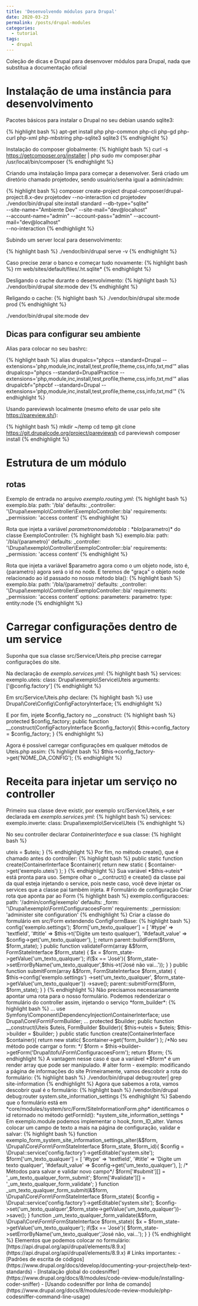 ```yaml
---
title: 'Desenvolvendo módulos para Drupal'
date: 2020-03-23
permalink: /posts/drupal-modules
categories:
  - tutorial
tags:
  - drupal
---
```


Coleção de dicas e Drupal para desenvover módulos para Drupal, nada que
substitua a documentação oficial

# Instalação de uma instância para desenvolvimento

Pacotes básicos para instalar o Drupal no seu debian usando sqlite3:

{% highlight bash %}
apt-get install php php-common php-cli php-gd php-curl php-xml php-mbstring php-sqlite3 sqlite3
{% endhighlight %}

Instalação do composer globalmente:
{% highlight bash %}
curl -s https://getcomposer.org/installer | php
sudo mv composer.phar /usr/local/bin/composer
{% endhighlight %}

Criando uma instalação limpa para começar a desenvolver. Será criado um
diretório chamado projetodev, sendo usuário/senha igual a admin/admin:

{% highlight bash %}
composer create-project drupal-composer/drupal-project:8.x-dev projetodev --no-interaction
cd projetodev
./vendor/bin/drupal site:install standard --db-type="sqlite" \
       --site-name="Ambiente Dev" --site-mail="dev@locahost" \
       --account-name="admin" --account-pass="admin" --account-mail="dev@localhost" \
       --no-interaction
{% endhighlight %}

Subindo um server local para desenvolvimento:

{% highlight bash %}
./vendor/bin/drupal serve -v
{% endhighlight %}

Caso precise zerar o banco e começar tudo novamente:
{% highlight bash %}
rm web/sites/default/files/.ht.sqlite*
{% endhighlight %}

Desligando o cache durante o desenvolvimento:
{% highlight bash %}
./vendor/bin/drupal site:mode dev
{% endhighlight %}

Religando o cache:
{% highlight bash %}
./vendor/bin/drupal site:mode prod
{% endhighlight %}

./vendor/bin/drupal site:mode dev

## Dicas para configurar seu ambiente

Alias para colocar no seu bashrc:

{% highlight bash %}
alias drupalcs="phpcs --standard=Drupal --extensions='php,module,inc,install,test,profile,theme,css,info,txt,md'" 
alias drupalcsp="phpcs --standard=DrupalPractice --extensions='php,module,inc,install,test,profile,theme,css,info,txt,md'" 
alias drupalcbf="phpcbf --standard=Drupal --extensions='php,module,inc,install,test,profile,theme,css,info,txt,md'"
{% endhighlight %}

Usando pareviewsh localmente (mesmo efeito de usar
pelo site https://pareview.sh/):

{% highlight bash %}
mkdir ~/temp
cd temp
git clone https://git.drupalcode.org/project/pareviewsh
cd pareviewsh
composer install
{% endhighlight %}

# Estrutura de um módulo

## rotas
Exemplo de entrada no arquivo *exemplo.routing.yml*:
{% highlight bash %}
exemplo.bla:
  path: '/bla'
  defaults:
    _controller: '\Drupal\exemplo\Controller\ExemploController::bla'
  requirements:
    _permission: 'access content'
{% endhighlight %}

Rota que injeta a variável $parametro no médoto bla: 
*bla($parametro)* do classe ExemploController:
{% highlight bash %}
exemplo.bla:
  path: '/bla/{parametro}'
  defaults:
    _controller: '\Drupal\exemplo\Controller\ExemploController::bla'
  requirements:
    _permission: 'access content'
{% endhighlight %}

Rota que injeta a variável $parametro agora como o um objeto node,
isto é, {parametro} agora será o id no node. E teremos de "graça"
o objeto node relacionado ao id passado no nosso método bla():
{% highlight bash %}
exemplo.bla:
  path: '/bla/{parametro}'
  defaults:
    _controller: '\Drupal\exemplo\Controller\ExemploController::bla'
  requirements:
    _permission: 'access content'
  options:
    parameters:
      parametro:
        type: entity:node
{% endhighlight %}

# Carregar configurações dentro de um service

Suponha que sua classe src/Service/Uteis.php precise
carregar configurações do site.

Na declaração de *exemplo.services.yml*:
{% highlight bash %}
services:
  exemplo.uteis:
    class: Drupal\exemplo\Service\Uteis
    arguments: ['@config.factory']
{% endhighlight %}

Em src/Service/Uteis.php declare:
{% highlight bash %}
use Drupal\Core\Config\ConfigFactoryInterface;
{% endhighlight %}

E por fim, injete $config_factory no __construct:
{% highlight bash %}
protected $config_factory;
public function __construct(ConfigFactoryInterface $config_factory){
  $this->config_factory = $config_factory;
}
{% endhighlight %}

Agora é possível carregar configurações em qualquer métodos
de Uteis.php assim:
{% highlight bash %}
$this->config_factory->get('NOME_DA_CONFIG');
{% endhighlight %}

# Receita para injetar um serviço no controller

Primeiro sua classe deve existir, por exemplo src/Service/Uteis,
e ser declarada em *exemplo.services.yml*:
{% highlight bash %}
services:
  exemplo.inverte:
    class: Drupal\exemplo\Service\Uteis
{% endhighlight %}

No seu controller declarar *ContainerInterface* e sua classe:
{% highlight bash %}
<?
...
use Symfony\Component\DependencyInjection\ContainerInterface;
use Drupal\exemplo\Service\Uteis;
{% endhighlight %}

No __construct do controller receber a classe como paramêtro numa variável
local:
{% highlight bash %}
protected $uteis;
public function __construct(Uteis $uteis){
  $this->uteis = $uteis;
}
{% endhighlight %}

Por fim, no método create(), que é chamado antes do controller:
{% highlight bash %}
public static function create(ContainerInterface $container){
  return new static (
    $container->get('exemplo.uteis')
  );
}
{% endhighlight %}
Sua variável *$this->uteis* está pronta para uso.
Sempre olhar o __contruct() e create() da classe pai da qual 
esteja injetando o service, pois neste caso, você deve injetar os
services que a classe pai também injeta.

# Formulário de configuração

Criar rota que aponta par ao Form
{% highlight bash %}
exemplo.configuracoes:
  path: '/admin/config/exemplo'
  defaults:
    _form: '\Drupal\exemplo\Form\ConfiguracoesForm'
  requirements:
    _permission: 'administer site configuration'
{% endhighlight %}

Criar a classe do formulário em src/Form 
extendendo ConfigFormBase:

{% highlight bash %}
<?php

namespace Drupal\exemplo\Form;

use Drupal\Core\Form\ConfigFormBase;
use Drupal\Core\Form\FormStateInterface;

class ConfiguracoesForm extends ConfigFormBase {

  public function getFormId() {
    return 'exemplo_admin_settings';
  }

  protected function getEditableConfigNames() {
    return [
      'exemplo.settings',
    ];
  }

  public function buildForm(array $form, FormStateInterface $form_state) {
    $config = $this->config('exemplo.settings');
    $form['um_texto_qualquer'] = [
      '#type' => 'textfield',
      '#title' => $this->t('Digite um texto qualquer'),
      '#default_value' => $config->get('um_texto_qualquer'),
    ];
    return parent::buildForm($form, $form_state);
  }

  public function validateForm(array &$form, FormStateInterface $form_state) {
    $x = $form_state->getValue('um_texto_qualquer');
    if($x == 'José'){
      $form_state->setErrorByName('um_texto_qualquer',$this->t('José não vai...'));
    }
  }

  public function submitForm(array &$form, FormStateInterface $form_state) {
    $this->config('exemplo.settings')
      ->set('um_texto_qualquer', $form_state->getValue('um_texto_qualquer'))
      ->save();
    parent::submitForm($form, $form_state);
  }

}
{% endhighlight %}

Não precisamos necessariamente apontar uma rota para o nosso
formulário. Podemos redenderizar o formulário do controller assim, 
injetando o serviço *form_builder*:


{% highlight bash %}
...
use Symfony\Component\DependencyInjection\ContainerInterface;
use Drupal\Core\Form\FormBuilder;
...
  protected $builder;
  public function __construct(Uteis $uteis, FormBuilder $builder){
    $this->uteis = $uteis;
    $this->builder = $builder;
  }
  public static function create(ContainerInterface $container){
    return new static(
      $container->get('form_builder')
    );

  /*No seu método pode carrgar o form: */
  $form = $this->builder->getForm('Drupal\tofu\Form\ConfiguracoesForm');
  return $form;
{% endhighlight %}
A vantagem nesse caso é que a variável *$form* é um render array
que pode ser manipulado.

# alter form - exemplo: modificando a página de informações do site

Primeiramente, vamos descobrir a rota do formulário:

{% highlight bash %}
./vendor/bin/drupal debug:router| grep site-information
{% endhighlight %}

Agora que sabemos a rota, vamos descobrir qual é o formulário:
{% highlight bash %}
/vendor/bin/drupal debug:router system.site_information_settings
{% endhighlight %}

Sabendo que o formulário está em *core/modules/system/src/Form/SiteInformationForm.php* 
identificamos o id retornado no método getFormId(): *system_site_information_settings *

Em exemplo.module podemos implementar o hook_form_ID_alter.
Vamos colocar um campo de texto a mais na página de configuração, validar
e salvar:
{% highlight bash %}
function exemplo_form_system_site_information_settings_alter(&$form, \Drupal\Core\Form\FormStateInterface $form_state, $form_id){
    $config = \Drupal::service('config.factory')->getEditable('system.site');
    $form['um_texto_qualquer'] = [
      '#type' => 'textfield',
      '#title' => 'Digite um texto qualquer',
      '#default_value' => $config->get('um_texto_qualquer'),
    ];
    /* Métodos para salvar e validar novo campo*/
    $form['#submit'][] = '_um_texto_qualquer_form_submit';
    $form['#validate'][] = '_um_texto_qualquer_form_validate';
}

function _um_texto_qualquer_form_submit(&$form, \Drupal\Core\Form\FormStateInterface $form_state){
    $config = \Drupal::service('config.factory')->getEditable('system.site');
    $config->set('um_texto_qualquer',$form_state->getValue('um_texto_qualquer'))->save();
}

function _um_texto_qualquer_form_validate(&$form, \Drupal\Core\Form\FormStateInterface $form_state){

    $x = $form_state->getValue('um_texto_qualquer');
    if($x == 'José'){
      $form_state->setErrorByName('um_texto_qualquer','José não, vai...');
    }
}
{% endhighlight %}

Elementos que podemos colocar no formulário:
[https://api.drupal.org/api/drupal/elements/8.9.x](https://api.drupal.org/api/drupal/elements/8.9.x)

# Links importantes:

 - [Padrões de escrita de códigos](https://www.drupal.org/docs/develop/documenting-your-project/help-text-standards)
 - [Instalação global do codesniffer](https://www.drupal.org/docs/8/modules/code-review-module/installing-coder-sniffer)
 - [Usando codesniffer por linha de comando](https://www.drupal.org/docs/8/modules/code-review-module/php-codesniffer-command-line-usage)


